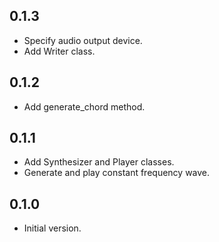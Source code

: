 ## 0.1.3

- Specify audio output device.
- Add Writer class.

## 0.1.2

- Add generate_chord method.

## 0.1.1

- Add Synthesizer and Player classes.
- Generate and play constant frequency wave.

## 0.1.0

- Initial version.
